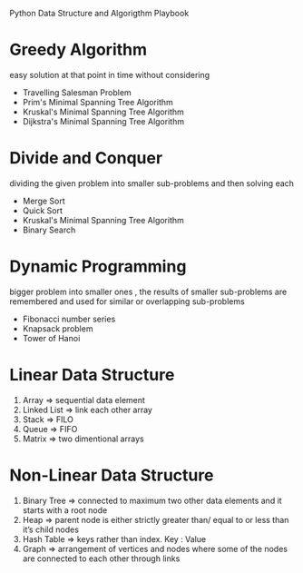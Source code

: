 Python Data Structure and Algorigthm Playbook

# Greedy Algorithm

easy solution at that point in time without considering

- Travelling Salesman Problem
- Prim's Minimal Spanning Tree Algorithm
- Kruskal's Minimal Spanning Tree Algorithm
- Dijkstra's Minimal Spanning Tree Algorithm

# Divide and Conquer

dividing the given problem into smaller sub-problems and then solving each

- Merge Sort
- Quick Sort
- Kruskal's Minimal Spanning Tree Algorithm
- Binary Search

# Dynamic Programming

bigger problem into smaller ones , the results of smaller sub-problems are remembered and used for similar or overlapping sub-problems

- Fibonacci number series
- Knapsack problem
- Tower of Hanoi

# Linear Data Structure

1. Array ⇒ sequential data element
2. Linked List ⇒ link each other array
3. Stack ⇒ FILO
4. Queue ⇒ FIFO
5. Matrix ⇒ two dimentional arrays

# Non-Linear Data Structure

1. Binary Tree ⇒ connected to maximum two other data elements and it starts with a root node
2. Heap ⇒ parent node is either strictly greater than/ equal to or less than it’s child nodes
3. Hash Table ⇒ keys rather than index. Key : Value
4. Graph ⇒ arrangement of vertices and nodes where some of the nodes are connected to each other through links